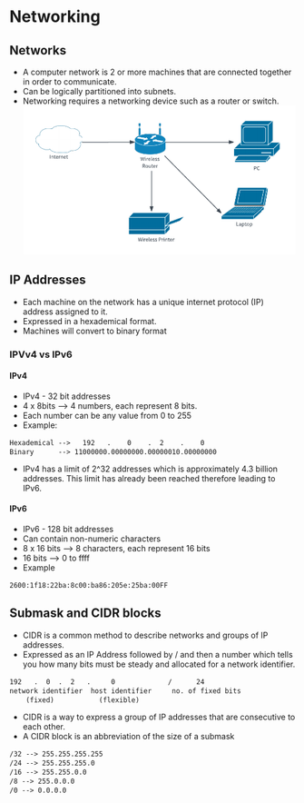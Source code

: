 # Networking

## Networks
* A computer network is 2 or more machines that are connected together in order to communicate.
* Can be logically partitioned into subnets.
* Networking requires a networking device such as a router or switch.    
![diagram](images/simplenetworkdiagram.png)

## IP Addresses
* Each machine on the network has a unique internet protocol (IP) address assigned to it.
* Expressed in a hexademical format.
* Machines will convert to binary format
### IPVv4 vs IPv6
#### IPv4
* IPv4 - 32 bit addresses
* 4 x 8bits --> 4 numbers, each represent 8 bits.
* Each number can be any value from 0 to 255
* Example:    
```
Hexademical -->   192   .    0    .  2    .    0
Binary      --> 11000000.00000000.00000010.00000000
```     
* IPv4 has a limit of 2^32 addresses which is approximately 4.3 billion addresses. This limit has already been reached therefore leading to IPv6.
#### IPv6
* IPv6 - 128 bit addresses
* Can contain non-numeric characters
* 8 x 16 bits --> 8 characters, each represent 16 bits
* 16 bits --> 0 to ffff
* Example
```
2600:1f18:22ba:8c00:ba86:205e:25ba:00FF
```


## Submask and CIDR blocks
* CIDR is a common method to describe networks and groups of IP addresses.
* Expressed as an IP Address followed by / and then a number which tells you how many bits must be steady and allocated for a network identifier.
```
192   .  0  .  2   .     0             /      24
network identifier  host identifier     no. of fixed bits
    (fixed)           (flexible)
```


* CIDR is a way to express a group of IP addresses that are consecutive to each other.
*  A CIDR block is an abbreviation of the size of a submask
```
/32 --> 255.255.255.255
/24 --> 255.255.255.0
/16 --> 255.255.0.0
/8 --> 255.0.0.0
/0 --> 0.0.0.0
```
